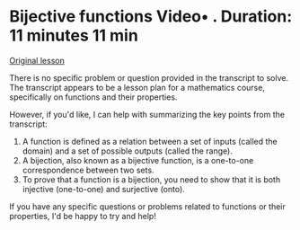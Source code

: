 # Bijective functions Video• . Duration: 11 minutes 11 min

[Original lesson](https://www.coursera.org/learn/uol-discrete-mathematics/lecture/mQfoi/bijective-functions)

There is no specific problem or question provided in the transcript to solve. The transcript appears to be a lesson plan for a mathematics course, specifically on functions and their properties.

However, if you'd like, I can help with summarizing the key points from the transcript:

1. A function is defined as a relation between a set of inputs (called the domain) and a set of possible outputs (called the range).
2. A bijection, also known as a bijective function, is a one-to-one correspondence between two sets.
3. To prove that a function is a bijection, you need to show that it is both injective (one-to-one) and surjective (onto).

If you have any specific questions or problems related to functions or their properties, I'd be happy to try and help!

